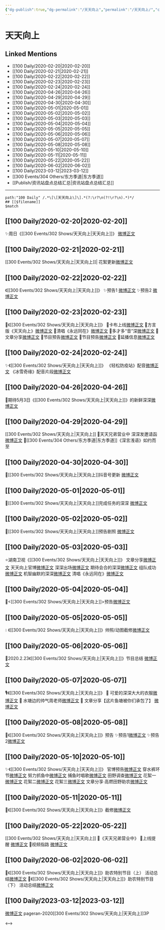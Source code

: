 ```yaml
---
{"dg-publish":true,"dg-permalink":"/天天向上","permalink":"/天天向上/","created":"2023-03-14T14:46:05.000+08:00","updated":"2023-04-10T16:38:53.000+08:00"}
---
```


# 天天向上

## Linked Mentions
- [[100 Daily/2020-02-20\|2020-02-20]]
- [[100 Daily/2020-02-21\|2020-02-21]]
- [[100 Daily/2020-02-22\|2020-02-22]]
- [[100 Daily/2020-02-23\|2020-02-23]]
- [[100 Daily/2020-02-24\|2020-02-24]]
- [[100 Daily/2020-04-26\|2020-04-26]]
- [[100 Daily/2020-04-29\|2020-04-29]]
- [[100 Daily/2020-04-30\|2020-04-30]]
- [[100 Daily/2020-05-01\|2020-05-01]]
- [[100 Daily/2020-05-02\|2020-05-02]]
- [[100 Daily/2020-05-03\|2020-05-03]]
- [[100 Daily/2020-05-04\|2020-05-04]]
- [[100 Daily/2020-05-05\|2020-05-05]]
- [[100 Daily/2020-05-06\|2020-05-06]]
- [[100 Daily/2020-05-07\|2020-05-07]]
- [[100 Daily/2020-05-08\|2020-05-08]]
- [[100 Daily/2020-05-10\|2020-05-10]]
- [[100 Daily/2020-05-11\|2020-05-11]]
- [[100 Daily/2020-05-22\|2020-05-22]]
- [[100 Daily/2020-06-02\|2020-06-02]]
- [[100 Daily/2023-03-12\|2023-03-12]]
- [[300 Events/304 Others/东方季道\|东方季道]]
- [[Publish/资讯站盘点总结汇总\|资讯站盘点总结汇总]]


---

```expander
path:"100 Daily" /.*\[\[天天向上\]\].*(?:\r?\n(?!\r?\n).*)*/
## [[$filename]]
$match
```
## [[100 Daily/2020-02-20\|2020-02-20]]
✨周日《[[300 Events/302 Shows/天天向上\|天天向上]]》
[微博正文](https://m.weibo.cn/6466290670/4474157942832954)

## [[100 Daily/2020-02-21\|2020-02-21]]
[[300 Events/302 Shows/天天向上\|天天向上]]|
花絮更新[微博正文](https://m.weibo.cn/6466290670/4474455142969175)
## [[100 Daily/2020-02-22\|2020-02-22]]
《[[300 Events/302 Shows/天天向上\|天天向上]]》
✨预告1 [微博正文](https://m.weibo.cn/6466290670/4474828985465394)
✨预告2 [微博正文](https://m.weibo.cn/6466290670/4474843828931492)
## [[100 Daily/2020-02-23\|2020-02-23]]
🌟《[[300 Events/302 Shows/天天向上\|天天向上]]》
🌿卡布上线[微博正文](https://m.weibo.cn/6466290670/4475279285948574)
🌿方言版《天天向上》[微博正文](https://m.weibo.cn/6466290670/4475280284926046)
🌿清唱《永远同在》[微博正文](https://m.weibo.cn/6466290670/4475280942669687)
🌿多才多“音”深[微博正文](https://m.weibo.cn/6466290670/4475281173191714)
🌿文章分享[微博正文](https://m.weibo.cn/6466290670/4475145957871895)
🌿节目预告[微博正文](https://m.weibo.cn/6466290670/4475177280213757)
🌿节目预告[微博正文](https://m.weibo.cn/6466290670/4475205885986077)
🌿延播信息[微博正文](https://m.weibo.cn/6466290670/4475212982757075)
## [[100 Daily/2020-02-24\|2020-02-24]]
✨《[[300 Events/302 Shows/天天向上\|天天向上]]》
《轻松防疫站》配音[微博正文](https://m.weibo.cn/6466290670/4475433284514088)
《冰雪奇缘》配音片段[微博正文](https://m.weibo.cn/6466290670/4475456705576944)
## [[100 Daily/2020-04-26\|2020-04-26]]
🌟期待5月3日《[[300 Events/302 Shows/天天向上\|天天向上]]》的新鲜深深[微博正文](https://m.weibo.cn/6466290670/4498112041395294)

## [[100 Daily/2020-04-29\|2020-04-29]]
[[300 Events/302 Shows/天天向上\|天天向上]]
🌿天天兄弟营业中 深深发邀请函[微博正文](https://m.weibo.cn/6466290670/4499147023947481)
🌿[[300 Events/304 Others/东方季道\|东方季道]]《深言浅语》如约而至[](https://m.weibo.cn/6466290670/4499201092344219)

## [[100 Daily/2020-04-30\|2020-04-30]]
🎵[[300 Events/302 Shows/天天向上\|天天向上]]抖音号更新 [微博正文](https://m.weibo.cn/6466290670/4499499395180212)
## [[100 Daily/2020-05-01\|2020-05-01]]
🎵[[300 Events/302 Shows/天天向上\|天天向上]]完成任务的深深 [微博正文](https://m.weibo.cn/6466290670/4499747556381190)
## [[100 Daily/2020-05-02\|2020-05-02]]
💫[[300 Events/302 Shows/天天向上\|天天向上]]预告剧照 [微博正文](https://m.weibo.cn/6466290670/4500176292672949)
## [[100 Daily/2020-05-03\|2020-05-03]]
⭐湖南卫视《[[300 Events/302 Shows/天天向上\|天天向上]]》
文章分享[微博正文](https://m.weibo.cn/6466290670/4500450038725180)
天天向上官博[微博正文](https://m.weibo.cn/6466290670/4500514131614324)
深深出场[微博正文](https://m.weibo.cn/6466290670/4500625722121803)
期待会合的深深[微博正文](https://m.weibo.cn/6466290670/4500631211437206)
组队成功[微博正文](https://m.weibo.cn/6466290670/4500631790960083)
机智幽默的深深[微博正文](https://m.weibo.cn/6466290670/4500636290726562)
清唱《永远同在》[微博正文](https://m.weibo.cn/6466290670/4500643149132294)
## [[100 Daily/2020-05-04\|2020-05-04]]
🎵<[[300 Events/302 Shows/天天向上\|天天向上]]>预告[微博正文](https://m.weibo.cn/6466290670/4500966685267727)
## [[100 Daily/2020-05-05\|2020-05-05]]
💧 《[[300 Events/302 Shows/天天向上\|天天向上]]》帅照/动图截修[微博正文](https://m.weibo.cn/6466290670/4501266045032145)

## [[100 Daily/2020-05-06\|2020-05-06]]
🌿2020.2.23《[[300 Events/302 Shows/天天向上\|天天向上]]》节目总结
[微博正文](https://m.weibo.cn/6466290670/4501702088919073)
## [[100 Daily/2020-05-07\|2020-05-07]]
🎙️《[[300 Events/302 Shows/天天向上\|天天向上]]》
🐳 可爱的深深大大的衣服[微博正文](https://m.weibo.cn/6466290670/4501920750729428)
🐳 水塘边的帅气周老师[微博正文](https://m.weibo.cn/6466290670/4501978515089578)
🐳 文章分享【这片鱼塘被你们承包了】
[微博正文](https://m.weibo.cn/6466290670/4502045434812814)
## [[100 Daily/2020-05-08\|2020-05-08]]
🎵《[[300 Events/302 Shows/天天向上\|天天向上]]》预告
✨预告1[微博正文](https://m.weibo.cn/6466290670/4502342719064315)
✨预告2[微博正文](https://m.weibo.cn/6466290670/4502283935091997)

## [[100 Daily/2020-05-10\|2020-05-10]]
✨《[[300 Events/302 Shows/天天向上\|天天向上]]》
官博预告[微博正文](https://m.weibo.cn/6466290670/4503060237979240)
穿水裤环节[微博正文](https://m.weibo.cn/6466290670/4503160348124676)
努力抓鱼中[微博正文](https://m.weibo.cn/6466290670/4503172887973651)
捕鱼时唱歌[微博正文](https://m.weibo.cn/6466290670/4503177347657267)
田野调查[微博正文](https://m.weibo.cn/6466290670/4503181276703063)
花絮一[微博正文](https://m.weibo.cn/6466290670/4503160838235919)
花絮二[微博正文](https://m.weibo.cn/6466290670/4503164898586914)
花絮三[微博正文](https://m.weibo.cn/6466290670/4503177792142950)
文章分享·高燃田野助农[微博正文](https://m.weibo.cn/6466290670/4503082815479752)

## [[100 Daily/2020-05-11\|2020-05-11]]
🌿《[[300 Events/302 Shows/天天向上\|天天向上]]》截修[微博正文](https://m.weibo.cn/6466290670/4503530772070095)

## [[100 Daily/2020-05-22\|2020-05-22]]
[[300 Events/302 Shows/天天向上\|天天向上]]
🌿《天天兄弟营业中》
🎵上线提醒 [微博正文](https://m.weibo.cn/6466290670/4507377770157732)
🎵视频指路 [微博正文](https://m.weibo.cn/6466290670/4507385950136974)

## [[100 Daily/2020-06-02\|2020-06-02]]
🎵《[[300 Events/302 Shows/天天向上\|天天向上]]》助农特别节目（上） 活动总结[微博正文](https://m.weibo.cn/6466290670/4511375504215931)
🎵《[[300 Events/302 Shows/天天向上\|天天向上]]》助农特别节目（下） 活动总结[微博正文](https://m.weibo.cn/6466290670/4511376007656692)
## [[100 Daily/2023-03-12\|2023-03-12]]
[微博正文](https://weibo.com/detail/4878535262736240) pageran-2020[[300 Events/302 Shows/天天向上\|天天向上]]3P ​​​

<-->